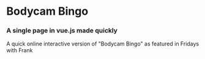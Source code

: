 # Bodycam Bingo
### A single page in vue.js made quickly

A quick online interactive version of "Bodycam Bingo" as featured in Fridays with Frank 

